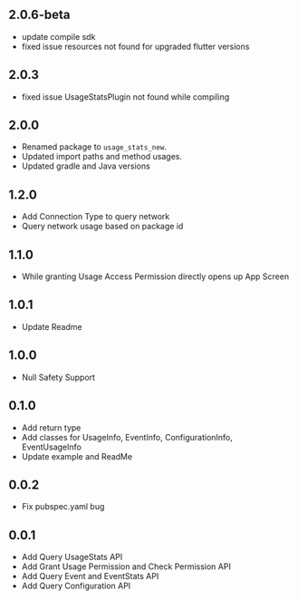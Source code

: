 ## 2.0.6-beta
- update compile sdk
- fixed issue resources not found for upgraded flutter versions


## 2.0.3

- fixed issue UsageStatsPlugin not found while compiling
## 2.0.0
* Renamed package to `usage_stats_new`.
* Updated import paths and method usages.
* Updated gradle and Java versions 

## 1.2.0
* Add Connection Type to query network
* Query network usage based on package id


## 1.1.0
* While granting Usage Access Permission directly opens up App Screen


## 1.0.1
* Update Readme

## 1.0.0
* Null Safety Support

## 0.1.0
* Add return type
* Add classes for UsageInfo, EventInfo, ConfigurationInfo, EventUsageInfo
* Update example and ReadMe

## 0.0.2
* Fix pubspec.yaml bug

## 0.0.1

* Add Query UsageStats API
* Add Grant Usage Permission and Check Permission API
* Add Query Event and EventStats API
* Add Query Configuration API
